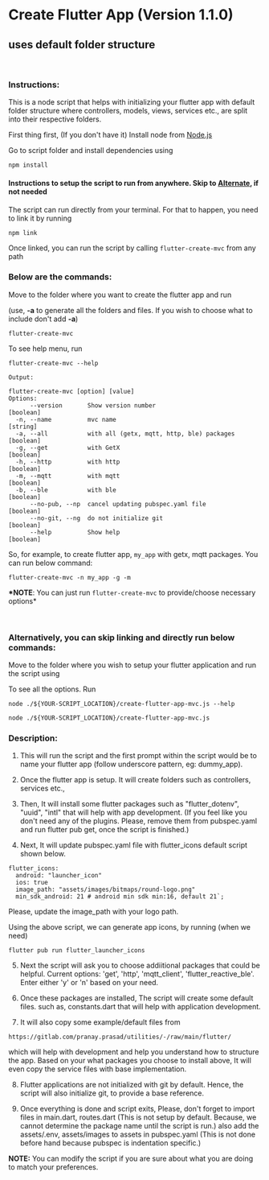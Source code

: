 # Create Flutter App (Version 1.1.0)

## uses default folder structure

<br/>

### Instructions:

This is a node script that helps with initializing your flutter app with default folder structure where controllers, models, views, services etc., are split into their respective folders.

First thing first, (If you don't have it) Install node from [Node.js](https://nodejs.org/en/download/)

Go to script folder and install dependencies using

```
npm install
```

#### Instructions to setup the script to run from anywhere. Skip to [Alternate](#alt), if not needed

The script can run directly from your terminal. For that to happen, you need to link it by running

```
npm link
```

Once linked, you can run the script by calling `flutter-create-mvc` from any path
<br/>

### Below are the commands:

Move to the folder where you want to create the flutter app and run

(use, **-a** to generate all the folders and files. If you wish to choose what to include don't add **-a**)

```
flutter-create-mvc
```

To see help menu, run

```
flutter-create-mvc --help

Output:

flutter-create-mvc [option] [value]
Options:
      --version       Show version number                              [boolean]
  -n, --name          mvc name                                       [string]
  -a, --all           with all (getx, mqtt, http, ble) packages        [boolean]
  -g, --get           with GetX                                        [boolean]
  -h, --http          with http                                        [boolean]
  -m, --mqtt          with mqtt                                        [boolean]
  -b, --ble           with ble                                         [boolean]
      --no-pub, --np  cancel updating pubspec.yaml file                [boolean]
      --no-git, --ng  do not initialize git                            [boolean]
      --help          Show help                                        [boolean]
```

So, for example, to create flutter app, `my_app` with getx, mqtt packages. You can run below command:

```
flutter-create-mvc -n my_app -g -m
```

**\*NOTE**: You can just run `flutter-create-mvc` to provide/choose necessary options\*

<br/>

<a id="alt"></a>

### Alternatively, you can skip linking and directly run below commands:

Move to the folder where you wish to setup your flutter application and run the script using

To see all the options. Run

```
node ./${YOUR-SCRIPT_LOCATION}/create-flutter-app-mvc.js --help
```

```
node ./${YOUR-SCRIPT_LOCATION}/create-flutter-app-mvc.js
```

### Description:

1. This will run the script and the first prompt within the script would be to name your flutter app (follow underscore pattern, eg: dummy_app).

2. Once the flutter app is setup. It will create folders such as controllers, services etc.,

3. Then, It will install some flutter packages such as "flutter_dotenv", "uuid", "intl" that will help with app development. (If you feel like you don't need any of the plugins. Please, remove them from pubspec.yaml and run flutter pub get, once the script is finished.)

4. Next, It will update pubspec.yaml file with flutter_icons default script shown below.

```
flutter_icons:
  android: "launcher_icon"
  ios: true
  image_path: "assets/images/bitmaps/round-logo.png"
  min_sdk_android: 21 # android min sdk min:16, default 21`;
```

Please, update the image_path with your logo path.

Using the above script, we can generate app icons, by running (when we need)

```
flutter pub run flutter_launcher_icons
```

5. Next the script will ask you to choose addiitional packages that could be helpful.
   Current options: 'get', 'http', 'mqtt_client', 'flutter_reactive_ble'. Enter either 'y' or 'n' based on your need.

6. Once these packages are installed, The script will create some default files. such as, constants.dart that will help with application development.

7. It will also copy some example/default files from

```
https://gitlab.com/pranay.prasad/utilities/-/raw/main/flutter/
```

which will help with development and help you understand how to structure the app. Based on your what packages you choose to install above, It will even copy the service files with base implementation.

8. Flutter applications are not initialized with git by default. Hence, the script will also initialize git, to provide a base reference.

9. Once everything is done and script exits, Please, don't forget to import files in main.dart, routes.dart (This is not setup by default. Because, we cannot determine the package name until the script is run.) also add the assets/.env, assets/images to assets in pubspec.yaml (This is not done before hand because pubspec is indentation specific.)

**NOTE:** You can modify the script if you are sure about what you are doing to match your preferences.
